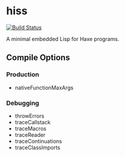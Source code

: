 # hiss

[![Build Status](https://travis-ci.org/hissvn/hiss.svg?branch=master)](https://travis-ci.org/hissvn/hiss)

A minimal embedded Lisp for Haxe programs.



## Compile Options

### Production

* nativeFunctionMaxArgs

### Debugging

* throwErrors
* traceCallstack
* traceMacros
* traceReader
* traceContinuations
* traceClassImports